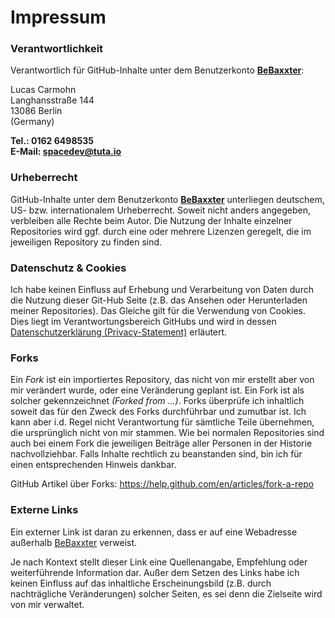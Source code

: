 # Impressum

### Verantwortlichkeit

Verantwortlich für GitHub-Inhalte unter dem Benutzerkonto **[BeBaxxter](https://github.com/BeBaxxter)**:

Lucas Carmohn <br>
Langhansstraße 144 <br>
13086 Berlin <br>
(Germany)

**Tel.: 0162 6498535** <br>
**E-Mail: spacedev@tuta.io**

### Urheberrecht
GitHub-Inhalte unter dem Benutzerkonto **[BeBaxxter](https://github.com/BeBaxxter)** unterliegen deutschem, 
US- bzw. internationalem Urheberrecht. 
Soweit nicht anders angegeben, verbleiben alle Rechte beim Autor.
Die Nutzung der Inhalte einzelner Repositories wird ggf. durch eine oder mehrere Lizenzen geregelt, 
die im jeweiligen Repository zu finden sind.

### Datenschutz & Cookies
Ich habe keinen Einfluss auf Erhebung und Verarbeitung von Daten durch die Nutzung dieser Git-Hub Seite
(z.B. das Ansehen oder Herunterladen meiner Repositories).
Das Gleiche gilt für die Verwendung von Cookies.
Dies liegt im Verantwortungsbereich GitHubs und wird in dessen
[Datenschutzerklärung (Privacy-Statement)](https://help.github.com/articles/github-privacy-statement) erläutert.

### Forks
Ein _Fork_ ist ein importiertes Repository, das nicht von mir erstellt aber von mir verändert wurde,
oder eine Veränderung geplant ist. 
Ein Fork ist als solcher gekennzeichnet _(Forked from ...)_.
Forks überprüfe ich inhaltlich soweit das für den Zweck des Forks durchführbar und zumutbar ist.
Ich kann aber i.d. Regel nicht Verantwortung für sämtliche Teile übernehmen, die ursprünglich nicht von mir stammen.
Wie bei normalen Repositories sind auch bei einem Fork die jeweiligen Beiträge aller Personen in der Historie nachvollziehbar.
Falls Inhalte rechtlich zu beanstanden sind, bin ich für einen entsprechenden Hinweis dankbar.

GitHub Artikel über Forks: https://help.github.com/en/articles/fork-a-repo

### Externe Links
Ein externer Link ist daran zu erkennen, dass er auf eine Webadresse 
außerhalb [BeBaxxter](https://github.com/BeBaxxter) verweist. 

Je nach Kontext stellt dieser Link eine Quellenangabe, Empfehlung oder weiterführende Information dar. 
Außer dem Setzen des Links habe ich keinen Einfluss auf das inhaltliche
Erscheinungsbild (z.B. durch nachträgliche Veränderungen) solcher Seiten, es sei denn die Zielseite 
wird von mir verwaltet.
